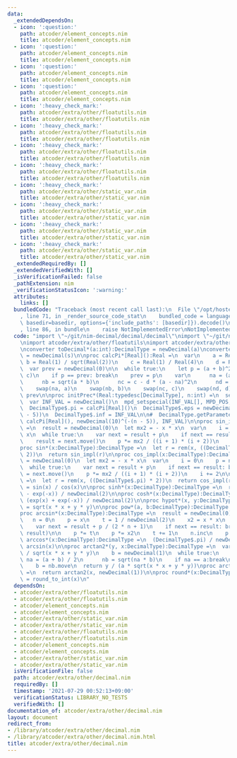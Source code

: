 ```yaml
---
data:
  _extendedDependsOn:
  - icon: ':question:'
    path: atcoder/element_concepts.nim
    title: atcoder/element_concepts.nim
  - icon: ':question:'
    path: atcoder/element_concepts.nim
    title: atcoder/element_concepts.nim
  - icon: ':question:'
    path: atcoder/element_concepts.nim
    title: atcoder/element_concepts.nim
  - icon: ':question:'
    path: atcoder/element_concepts.nim
    title: atcoder/element_concepts.nim
  - icon: ':heavy_check_mark:'
    path: atcoder/extra/other/floatutils.nim
    title: atcoder/extra/other/floatutils.nim
  - icon: ':heavy_check_mark:'
    path: atcoder/extra/other/floatutils.nim
    title: atcoder/extra/other/floatutils.nim
  - icon: ':heavy_check_mark:'
    path: atcoder/extra/other/floatutils.nim
    title: atcoder/extra/other/floatutils.nim
  - icon: ':heavy_check_mark:'
    path: atcoder/extra/other/floatutils.nim
    title: atcoder/extra/other/floatutils.nim
  - icon: ':heavy_check_mark:'
    path: atcoder/extra/other/static_var.nim
    title: atcoder/extra/other/static_var.nim
  - icon: ':heavy_check_mark:'
    path: atcoder/extra/other/static_var.nim
    title: atcoder/extra/other/static_var.nim
  - icon: ':heavy_check_mark:'
    path: atcoder/extra/other/static_var.nim
    title: atcoder/extra/other/static_var.nim
  - icon: ':heavy_check_mark:'
    path: atcoder/extra/other/static_var.nim
    title: atcoder/extra/other/static_var.nim
  _extendedRequiredBy: []
  _extendedVerifiedWith: []
  _isVerificationFailed: false
  _pathExtension: nim
  _verificationStatusIcon: ':warning:'
  attributes:
    links: []
  bundledCode: "Traceback (most recent call last):\n  File \"/opt/hostedtoolcache/Python/3.10.1/x64/lib/python3.10/site-packages/onlinejudge_verify/documentation/build.py\"\
    , line 71, in _render_source_code_stat\n    bundled_code = language.bundle(stat.path,\
    \ basedir=basedir, options={'include_paths': [basedir]}).decode()\n  File \"/opt/hostedtoolcache/Python/3.10.1/x64/lib/python3.10/site-packages/onlinejudge_verify/languages/nim.py\"\
    , line 86, in bundle\n    raise NotImplementedError\nNotImplementedError\n"
  code: "import \"~/git/nim-decimal/decimal/decimal\"\nimport \"~/git/nim-decimal/decimal/decimal_lowlevel\"\
    \nimport atcoder/extra/other/floatutils\nimport atcoder/extra/other/static_var\n\
    \nconverter toDecimal*(a:int):DecimalType = newDecimal(a)\nconverter toDecimal*(s:string):DecimalType\
    \ = newDecimal(s)\n\nproc calcPi*[Real]():Real =\n  var\n    a = Real(1)\n   \
    \ b = Real(1) / sqrt(Real(2))\n    c = Real(1) / Real(4)\n    d = Real(1)\n\n\
    \  var prev = newDecimal(0)\n\n  while true:\n    let p = (a + b)^2/(Real(4) *\
    \ c)\n    if p == prev: break\n    prev = p\n    var\n      na = (a + b) / Real(2)\n\
    \      nb = sqrt(a * b)\n      nc = c - d * (a - na)^2\n      nd = Real(2) * d\n\
    \    swap(na, a)\n    swap(nb, b)\n    swap(nc, c)\n    swap(nd, d)\n  return\
    \ prev\n\nproc initPrec*(Real:typedesc[DecimalType], n:int) =\n  setPrec(n)\n\
    \  var INF_VAL = newDecimal()\n  mpd_setspecial(INF_VAL[], MPD_POS, MPD_INF)\n\
    \  DecimalType$.pi = calcPi[Real]()\n  DecimalType$.eps = newDecimal(10)^(-(n\
    \ - 5))\n  DecimalType$.inf = INF_VAL\n\n#  DecimalType.getParameters()[] = (n,\
    \ calcPi[Real](), newDecimal(10)^(-(n - 5)), INF_VAL)\n\nproc sin_impl*(x:DecimalType):DecimalType\
    \ =\n  result = newDecimal(0)\n  let mx2 = - x * x\n  var\n    i = 1\n    p =\
    \ x\n  while true:\n    var next = result + p\n    if next == result: break\n\
    \    result = next.move()\n    p *= mx2 / ((i + 1) * (i + 2))\n    i += 2\n\n\
    proc sin*(x:DecimalType):DecimalType =\n  let r = rem(x, ((DecimalType$.pi) *\
    \ 2))\n  return sin_impl(r)\n\nproc cos_impl(x:DecimalType):DecimalType =\n  result\
    \ = newDecimal(0)\n  let mx2 = - x * x\n  var\n    i = 0\n    p = newDecimal(1)\n\
    \  while true:\n    var next = result + p\n    if next == result: break\n    result\
    \ = next.move()\n    p *= mx2 / ((i + 1) * (i + 2))\n    i += 2\n\nproc cos*(x:DecimalType):DecimalType\
    \ =\n  let r = rem(x, ((DecimalType$.pi) * 2))\n  return cos_impl(r)\n\nproc tan*(x:DecimalType):DecimalTYpe\
    \ = sin(x) / cos(x)\n\nproc sinh*(x:DecimalType):DecimalType =\n  return (exp(x)\
    \ - exp(-x)) / newDecimal(2)\n\nproc cosh*(x:DecimalType):DecimalType =\n  return\
    \ (exp(x) + exp(-x)) / newDecimal(2)\n\nproc hypot*(x, y:DecimalType):DecimalType\
    \ = sqrt(x * x + y * y)\n\nproc pow*(a, b:DecimalType):DecimalType = a ^ b\n\n\
    proc arcsin*(x:DecimalType):DecimalType =\n  result = newDecimal(0)\n  var\n \
    \   n = 0\n    p = x\n    t = 1 / newDecimal(2)\n    x2 = x * x\n  while true:\n\
    \    var next = result + p / (2 * n + 1)\n    if next == result: break\n    swap(next,\
    \ result)\n\n    p *= t\n    p *= x2\n    t += 1\n    n.inc\n    p /= n\n\nproc\
    \ arccos*(x:DecimalType):DecimalType =\n  (DecimalType$.pi) / newDecimal(2) -\
    \ arcsin(x)\n\nproc arctan2*(y, x:DecimalType):DecimalType =\n  var\n    a = x\
    \ / sqrt(x * x + y * y)\n    b = newDecimal(1)\n  while true:\n    var\n     \
    \ na = (a + b) / 2\n      nb = sqrt(na * b)\n    if na == a:break\n    a = na.move\n\
    \    b = nb.move\n  return y / (a * sqrt(x * x + y * y))\nproc arctan*(x:DecimalType):DecimalType\
    \ =\n  return arctan2(x, newDecimal(1))\n\nproc round*(x:DecimalType):DecimalType\
    \ = round_to_int(x)\n"
  dependsOn:
  - atcoder/extra/other/floatutils.nim
  - atcoder/extra/other/floatutils.nim
  - atcoder/element_concepts.nim
  - atcoder/element_concepts.nim
  - atcoder/extra/other/static_var.nim
  - atcoder/extra/other/static_var.nim
  - atcoder/extra/other/floatutils.nim
  - atcoder/extra/other/floatutils.nim
  - atcoder/element_concepts.nim
  - atcoder/element_concepts.nim
  - atcoder/extra/other/static_var.nim
  - atcoder/extra/other/static_var.nim
  isVerificationFile: false
  path: atcoder/extra/other/decimal.nim
  requiredBy: []
  timestamp: '2021-07-29 00:52:13+09:00'
  verificationStatus: LIBRARY_NO_TESTS
  verifiedWith: []
documentation_of: atcoder/extra/other/decimal.nim
layout: document
redirect_from:
- /library/atcoder/extra/other/decimal.nim
- /library/atcoder/extra/other/decimal.nim.html
title: atcoder/extra/other/decimal.nim
---
```

